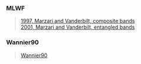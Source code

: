 ### MLWF

> [1997, Marzari and Vanderbilt, composite bands](https://arxiv.org/pdf/cond-mat/9707145.pdf)  
> [2001, Marzari and Vanderbilt, entangled bands](https://arxiv.org/pdf/cond-mat/0108084.pdf)  


### Wannier90

> [Wannier90](http://www.wannier.org/)
